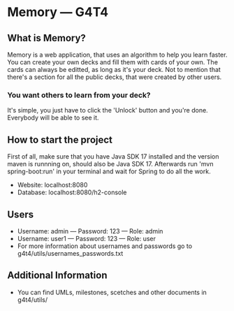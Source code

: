 # Memory — G4T4

## What is Memory? 

Memory is a web application, that uses an algorithm to help you learn faster.
You can create your own decks and fill them with cards of your own. The cards can always be editted, as long as it's your deck. Not to mention that there's a section for all the public decks, that were created
by other users.  

### You want others to learn from your deck?
It's simple, you just have to click the 'Unlock' button and you're done. Everybody will be able to see it.

## How to start the project

First of all, make sure that you have Java SDK 17 installed and the version maven is runnning on, should
also be Java SDK 17. Afterwards run 'mvn spring-boot:run' in your terminal and wait for Spring to do all the work.


- Website: localhost:8080
- Database: localhost:8080/h2-console

## Users

- Username: admin — Password: 123 — Role: admin
- Username: user1 — Password: 123 — Role: user
- For more information about usernames and passwords go to g4t4/utils/usernames_passwords.txt


## Additional Information
- You can find UMLs, milestones, scetches and other documents in g4t4/utils/


